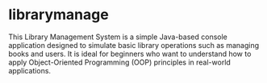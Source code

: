 # librarymanage
This Library Management System is a simple Java-based console application designed to simulate basic library operations such as managing books and users. It is ideal for beginners who want to understand how to apply Object-Oriented Programming (OOP) principles in real-world applications.
